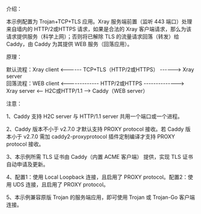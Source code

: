 介绍：

本示例配置为 Trojan+TCP+TLS 应用。Xray 服务端前置（监听 443 端口）处理来自墙内的 HTTP/2或HTTPS 请求，如果是合法的 Xray 客户端请求，那么为该请求提供服务（科学上网）；否则将已解除 TLS 的流量请求回落（转发）给 Caddy，由 Caddy 为其提供 WEB 服务（回落应用）。

原理：

默认流程：Xray client <------ TCP+TLS（HTTP/2或HTTPS） ------> Xray server  
回落流程：WEB client <------------- HTTP/2或HTTPS --------------> Xray server <-- H2C或HTTP/1.1 --> Caddy（WEB server）

注意：

1、Caddy 支持 H2C server 与 HTTP/1.1 server 共用一个端口或一个进程。

2、Caddy 版本不小于 v2.7.0 才默认支持 PROXY protocol 接收。若 Caddy 版本小于 v2.7.0 需加 caddy2-proxyprotocol 插件定制编译才支持 PROXY protocol 接收。

3、本示例所需 TLS 证书由 Caddy（内置 ACME 客户端） 提供，实现 TLS 证书自动申请及更新。

4、配置1：使用 Local Loopback 连接，且启用了 PROXY protocol。配置2：使用 UDS 连接，且启用了 PROXY protocol。

5、本示例兼容原版 Trojan 的服务端应用，即可使用 Trojan 或 Trojan-Go 客户端连接。
